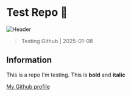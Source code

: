 # Test Repo  🚀

![Header](https://placehold.it/900x80?text=Cloud)

>Testing Github | 2025-01-08

## Information

This is a repo I'm testing. This is **bold** and **italic**

[My Github profile](https://github.com/TeeDjaay99)
